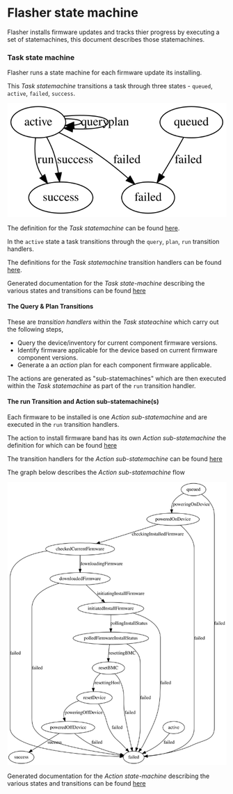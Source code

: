 # Flasher state machine

Flasher installs firmware updates and tracks thier progress by executing a set of statemachines, this document describes those statemachines.


### Task state machine

Flasher runs a state machine for each firmware update its installing.

This *Task statemachine* transitions a task through three states - `queued`, `active`, `failed`, `success`.

<p align="center">
 <img src="./statemachine/task_sm.svg">
 <br \>
</p>


The definition for the *Task statemachine* can be found [here](../internal/statemachine/task.go).


In the `active` state a task transitions through the `query`, `plan`, `run` transition handlers.

The definitions for the *Task statemachine* transition handlers can be found [here](../internal/worker/task_handlers.go).

Generated documentation for the *Task state-machine* describing the various states and transitions can be found [here](../docs/statemachine/README-task-statemachine.md)

#### The Query & Plan Transitions

These are *transition handlers* within the *Task stateachine* which carry out the following steps,

 - Query the device/inventory for current component firmware versions.
 - Identify firmware applicable for the device based on current firmware component versions.
 - Generate a an *action* plan for each component firmware applicable.

 The actions are generated as "sub-statemachines" which are then executed within the *Task statemachine* as part of the `run` transition handler.

#### The run Transition and Action sub-statemachine(s)

Each firmware to be installed is one *Action sub-statemachine* and are executed in the `run` transition handlers.

The action to install firmware band has its own *Action sub-statemachine* the definition for which can be found [here](../internal/outofband/actions.go)


The transition handlers for the *Action sub-statemachine* can be found [here](../internal/outofband/action_handlers.go)


The graph below describes the *Action sub-statemachine* flow

<p align="center">
 <img src="./statemachine/action_sm.svg">
 <br \>
</p>


Generated documentation for the *Action state-machine* describing the various states and transitions can be found [here](../docs/statemachine/README-action-statemachine.md)

